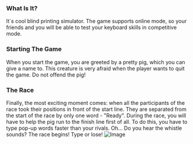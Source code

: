 ### What Is It?
It`s cool blind printing simulator. The game supports online mode, so your friends and you will be able to test your keyboard skills in competitive mode.

### Starting The Game
When you start the game, you are greeted by a pretty pig, which you can give a name to.
This creature is very afraid when the player wants to quit the game. Do not offend the pig!

### The Race
Finally, the most exciting moment comes: when all the participants of the race took their positions in front of the start line. They are separated from the start of the race by only one word - "Ready".
During the race, you will have to help the pig run to the finish line first of all. To do this, you have to type pop-up words faster than your rivals. 
Oh... Do you hear the whistle sounds?
The race begins! Type or lose!
![Image](src)
